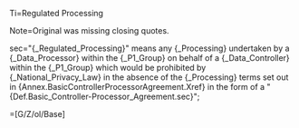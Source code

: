 Ti=Regulated Processing

Note=Original was missing closing quotes.

sec="{_Regulated_Processing}" means any {_Processing} undertaken by a {_Data_Processor} within the {_P1_Group} on behalf of a {_Data_Controller} within the {_P1_Group} which would be prohibited by {_National_Privacy_Law} in the absence of the {_Processing} terms set out in {Annex.BasicControllerProcessorAgreement.Xref} in the form of a "{Def.Basic_Controller-Processor_Agreement.sec}";

=[G/Z/ol/Base]
